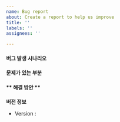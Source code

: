 ```yaml
---
name: Bug report
about: Create a report to help us improve
title: ''
labels: ''
assignees: ''

---
```


#### **버그 발생 시나리오**


#### **문제가 있는 부분**

#### ** 해결 방안 **

**버전 정보**
 - Version :
